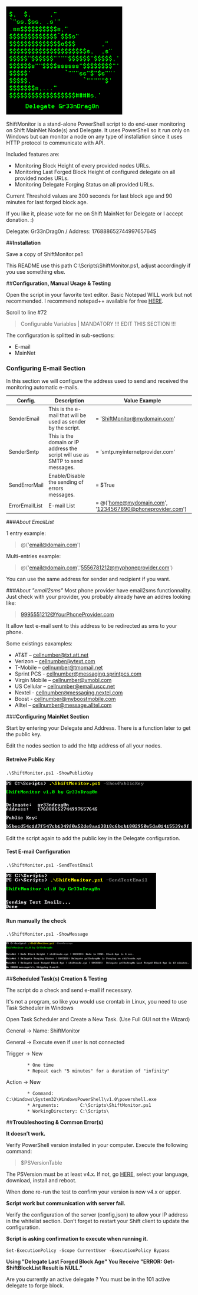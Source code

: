  ![##Images_README_Header##](./PNG/Header.png)

ShiftMonitor is a stand-alone PowerShell script to do end-user monitoring on Shift MainNet Node(s) and Delegate. It uses PowerShell so it run only on Windows but can monitor a node on any type of installation since it uses HTTP protocol to communicate with API.

Included features are:

 - Monitoring Block Height of every provided nodes URLs.
 - Monitoring Last Forged Block Height of configured delegate on all provided nodes URLs.
 - Monitoring Delegate Forging Status on all provided URLs.

Current Threshold values are 300 seconds for last block age and 90 minutes for last forged block age.

If you like it, please vote for me on Shift MainNet for Delegate or I accept donation. :)

Delegate: Gr33nDrag0n / Address: 17688865274499765764S

##**Installation**

Save a copy of ShiftMonitor.ps1

This README use this path C:\Scripts\ShiftMonitor.ps1, adjust accordingly if you use something else.

##**Configuration, Manual Usage & Testing**

Open the script in your favorite text editor. Basic Notepad WILL work but not recommended. I recommend notepad++ available for free [HERE](https://notepad-plus-plus.org/).

Scroll to line #72

> Configurable Variables | MANDATORY !!! EDIT THIS SECTION !!!


The configuration is splitted in sub-sections:

 - E-mail
 - MainNet

### **Configuring E-mail Section**

In this section we will configure the address used to send and received the monitoring automatic e-mails.

Config.          | Description                                                                    | Value Example
------------     | -------------                                                                  | -------------
SenderEmail      | This is the e-mail that will be used as sender by the script.                  | = 'ShiftMonitor@mydomain.com'
SenderSmtp       | This is the domain or IP address the script will use as SMTP to send messages. | = 'smtp.myinternetprovider.com'
SendErrorMail    | Enable/Disable the sending of errors messages.                                 | = $True
ErrorEmailList   | E-mail List                                                                    | = @('home@mydomain.com', '1234567890@phoneprovider.com')
 
###_About EmailList_

1 entry example:
> @('email@domain.com')

Multi-entries example:
> @('email@domain.com','5556781212@myphoneprovider.com')

You can use the same address for sender and recipient if you want.

###_About "email2sms"_
Most phone provider have email2sms functionnality. Just check with your provider, you probably already have an addres looking like:
> 9995551212@YourPhoneProvider.com

It allow text e-mail sent to this address to be redirected as sms to your phone.

Some existings eaxamples:

* AT&T – cellnumber@txt.att.net
* Verizon – cellnumber@vtext.com
* T-Mobile – cellnumber@tmomail.net
* Sprint PCS - cellnumber@messaging.sprintpcs.com
* Virgin Mobile – cellnumber@vmobl.com
* US Cellular – cellnumber@email.uscc.net
* Nextel - cellnumber@messaging.nextel.com
* Boost - cellnumber@myboostmobile.com
* Alltel – cellnumber@message.alltel.com

 
###**Configuring MainNet Section**

Start by entering your Delegate and Address. There is a function later to get the public key.

Edit the nodes section to add the http address of all your nodes.

#### Retreive Public Key

`.\ShiftMonitor.ps1 -ShowPublicKey`

![##Images_README_Header##](./PNG/ShowPublicKey.png)

Edit the script again to add the public key in the Delegate configuration.

#### Test E-mail Configuration

`.\ShiftMonitor.ps1 -SendTestEmail`

![##Images_README_Header##](./PNG/SendTestEmail.png)

#### Run manually the check

`.\ShiftMonitor.ps1 -ShowMessage`

![##Images_README_Header##](./PNG/ShowMessage.png)

##**Scheduled Task(s) Creation & Testing**

The script do a check and send e-mail if necessary.

It's not a program, so like you would use crontab in Linux, you need to use Task Scheduler in Windows

Open Task Scheduler and Create a New Task. (Use Full GUI not the Wizard)

General -> Name: ShiftMonitor

General -> Execute even if user is not connected

Trigger -> New

			* One time
			* Repeat each "5 minutes" for a duration of "infinity"
			
Action  -> New

			* Command:          C:\Windows\System32\WindowsPowerShell\v1.0\powershell.exe
			* Arguments:        C:\Scripts\ShiftMonitor.ps1
			* WorkingDirectory: C:\Scripts\

##**Troubleshooting & Common Error(s)**

**It doesn’t work.**

Verify PowerShell version installed in your computer. Execute the following command:

> $PSVersionTable

The PSVersion must be at least v4.x.
If not, go [HERE](https://www.microsoft.com/en-us/download/details.aspx?id=40855), select your language, download, install and reboot.

When done re-run the test to confirm your version is now v4.x or upper.

**Script work but communication with server fail.**

Verify the configuration of the server (config,json) to allow your IP address in the whitelist section. Don’t forget to restart your Shift client to update the configuration.

**Script is asking confirmation to execute when running it.**

`Set-ExecutionPolicy -Scope CurrentUser -ExecutionPolicy Bypass`

**Using "Delegate Last Forged Block Age" You Receive "ERROR: Get-ShiftBlockList Result is NULL."**

Are you currently an active delegate ? You must be in the 101 active delegate to forge block.
